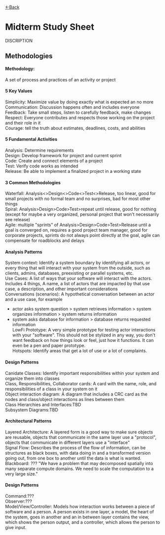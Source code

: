 [\<\-Back](http://euclid.nmu.edu:3000/ovoisine/CS326/wiki)
# Midterm Study Sheet
DISCRIPTION<br>

## Methodologies
#### Methodology:<br>
A set of process and practices of an activity or project<br>

#### 5 Key Values<br>
Simplicity: Maximize value by doing exactly what is expected an no more
Communication: Discussion happens often and includes everyone<br>
Feedback: Take small steps, listen to carefully feedback, make changes<br>
Respect: Everyone contributes and respects those working on the project and their role in it<br>
Courage: tell the truth about estimates, deadlines, costs, and abilities<br>

#### 5 Fundamental Activities<br>
Analysis: Determine requirements<br>
Design: Develop framework for project and current sprint<br>
Code: Create and connect elements of a project<br>
Test: Verify code works as intended<br>
Release: Be able to implement a finalized project in a working state<br>

#### 3 Common Methodologies
Waterfall: Analysis<>Design<>Code<>Test<>Release, too linear, good for small projects with no formal team and no surprises, bad for most other things<br>
Spiral: Analysis>Design>Code>Test>repeat until release, good for nothing (except for maybe a very organized, personal project that won't necessarily see release)<br>
Agile: multiple "sprints" of Analysis>Design>Code>Test>Release until a goal is converged on, requires a good project team manager, good for corporate projects, sprints do not always point directly at the goal, agile can compensate for roadblocks and delays<br>

#### Analysis Patterns
System context: Identify a system boundary by identifying all actors, or every thing that will interact with your system from the outside, such as clients, admins, databases, preexisting or parallel systems, etc.<br>
Use Cases: A list of ways that your software will interact with the actors. Includes 4 things, A name, a list of actors that are impacted by that use case, a description, and other important considerations<br>
Conversations (scenarios): A hypothetical conversation between an actor and a use case, for example<br>
- actor asks system question > system retrieves information > system organizes information > system returns information<br>
- system asks database for information > database returns requested information<br>
LowFi Prototype: A very simple prototype for testing actor interactions with your "software". This should not be stylized in any way, you don't want feedback on how things look or feel, just how it functions. It can even be a pen and paper prototype.<br>
Hotspots: Identify areas that get a lot of use or a lot of complaints.<br>


#### Design Patterns
Canidate Classes: Identify important responsibilities within your system and organize them into classes<br>
Class, Responsibilities, Collaborator cards: A card with the name, role, and responsibilities of a class in your system on it<br>
Object interaction diagram: A diagram that includes a CRC card as the nodes and class/object interactions as lines between them<br>
Class Hierarchies and Interfaces:TBD<br>
Subsystem Diagrams:TBD<br>


#### Architectural Patterns
Layered Architecture: A layered form is a good way to make sure objects are reusable, objects that communicate in the same layer use a "protocol", objects that communicate in different layers use a "interface"<br>
Signal Flow: Describes the process of the flow of information, can be structures as black boxes, with data doing in and a transformed version going out, from one box to another until the data is what is wanted.<br>
Blackboard: ??? "We have a problem that may decomposed spatially into many separate compute domains. We need to scale the computation to a very large size."<br>

#### Design Patterns
Command:???<br>
Observer:???<br>
Model/View/Controller: Models how interaction works between a piece of software and a person. A person exists in one layer, a model, the heart of the system, goes in another and an in between layer contains the view, which shows the person output, and a controller, which allows the person to give input.<br>